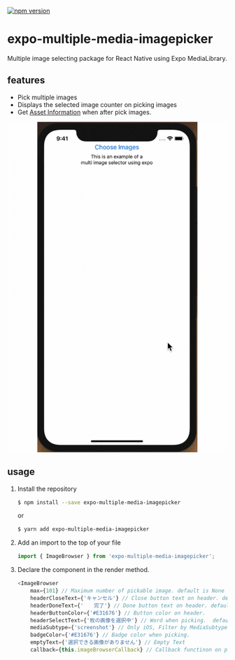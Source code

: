 [![npm version](https://badge.fury.io/js/expo-multiple-media-imagepicker.svg)](https://badge.fury.io/js/expo-multiple-media-imagepicker)

# expo-multiple-media-imagepicker

Multiple image selecting package for React Native using Expo MediaLibrary.

## features
- Pick multiple images
- Displays the selected image counter on picking images
- Get [Asset Information](https://docs.expo.io/versions/latest/sdk/media-library/#asset) when after pick images.

![Demo](./docs/demo.gif)

## usage
1. Install the repository
    ```bash
    $ npm install --save expo-multiple-media-imagepicker
    ```
    or
    ```bash
    $ yarn add expo-multiple-media-imagepicker
    ```
2. Add an import to the top of your file
    ```js
    import { ImageBrowser } from 'expo-multiple-media-imagepicker';
    ```
3. Declare the component in the render method.
    ```js
    <ImageBrowser
        max={101} // Maximum number of pickable image. default is None
        headerCloseText={'キャンセル'} // Close button text on header. default is 'Close'.
        headerDoneText={'　　完了'} // Done button text on header. default is 'Done'.
        headerButtonColor={'#E31676'} // Button color on header.
        headerSelectText={'枚の画像を選択中'} // Word when picking.  default is 'n selected'.
        mediaSubtype={'screenshot'} // Only iOS, Filter by MediaSubtype. default is display all.
        badgeColor={'#E31676'} // Badge color when picking.
        emptyText={'選択できる画像がありません'} // Empty Text
        callback={this.imageBrowserCallback} // Callback functinon on press Done or Cancel Button. Argument is Asset Infomartion of the picked images wrapping by the Promise. />
    ```
